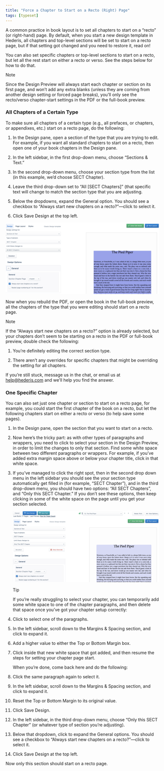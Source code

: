 ```yaml
---
title: "Force a Chapter to Start on a Recto (Right) Page"
tags: [typeset]
---
```

 
<html><body><section data-type="chapter" class="hsecchapter" data-hederis-type="hsecchapter" id="chapter-start-recto" data-pi-attrs="id: chapter-start-recto; data-tags: typeset;" role="doc-chapter" data-tags="typeset" data-author-name=" " data-book-title=" " title="Force a Chapter to Start on a Recto (Right) Page"><p class="hblkp" data-hederis-type="hblkp" id="p8zPPa66q">A common practice in book layout is to set all chapters to start on a &#8220;recto&#8221; (or right-hand) page. By default, when you start a new design template in Hederis, all chapters and top-level sections will be set to start on a recto page, but if that setting got changed and you need to restore it, read on!</p><p class="hblkp" data-hederis-type="hblkp" id="pXpgl2Xqx">You can also set specific chapters or top-level sections to start on a recto, but let all the rest start on either a recto or verso. See the steps below for how to do that.</p><aside class="hwprbox box" data-hederis-type="hwprbox" id="p6hIfoZv4" data-type="sidebar"><p class="hblktype" data-hederis-type="hblktype" id="pRI5dj6wU">Note</p><p class="hblkp" data-hederis-type="hblkp" id="pUfFruiOU">Since the Design Preview will always start each chapter or section on its first page, and won&#8217;t add any extra blanks (unless they are coming from another design setting or forced page breaks), you&#8217;ll only see the recto/verso chapter-start settings in the PDF or the full-book preview. </p></aside><section class="hwprsubsection" data-hederis-type="hwprsubsection" id="pgIvmvV8y" data-type="subsection" title="All Chapters of a Certain Type"><h1 data-hederis-type="hblktitle" class="hblktitle" id="pKv0F0dcb">All Chapters of a Certain Type</h1><p class="hblkp" data-hederis-type="hblkp" id="p9ibW1rqY">To make sure all chapters of a certain type (e.g., all prefaces, or chapters, or appendixes, etc.) start on a recto page, do the following:</p><ol class="hwprnumlist" data-hederis-type="hwprnumlist" id="pbc9YxGlA"><li class="hblkoli" data-hederis-type="hblkoli" id="lipdDTMYqv"><p class="hblkoli" data-hederis-type="hblklip" id="p7F4RE8LQ">In the Design pane, open a section of the type that you are trying to edit. For example, if you want all standard chapters to start on a recto, then open one of your book chapters in the Design pane.</p></li><li class="hblkoli" data-hederis-type="hblkoli" id="liuk2nCWBM"><p class="hblkoli" data-hederis-type="hblklip" id="pat4zwi4W">In the left sidebar, in the first drop-down menu, choose &#8220;Sections &amp; Text.&#8221;</p></li><li class="hblkoli" data-hederis-type="hblkoli" id="liFLNQenCm"><p class="hblkoli" data-hederis-type="hblklip" id="pADTdx6KJ">In the second drop-down menu, choose your section type from the list (in this example, we&#8217;d choose SECT Chapter).</p></li><li class="hblkoli" data-hederis-type="hblkoli" id="liJXLnoXXi"><p class="hblkoli" data-hederis-type="hblklip" id="pCZbHIYF7">Leave the third drop-down set to &#8220;All [SECT Chapters]&#8221; (that specific text will change to match the section type that you are adjusting.</p></li><li class="hblkoli" data-hederis-type="hblkoli" id="liQ6pAI8J0"><p class="hblkoli" data-hederis-type="hblklip" id="pVN0gZ2tP">Below the dropdowns, expand the General option. You should see a checkbox to &#8220;Always start new chapters on a recto?&#8221;&#8212;click to select it.</p></li><li class="hblkoli" data-hederis-type="hblkoli" id="liNg99LqQ8"><p class="hblkoli" data-hederis-type="hblklip" id="p1foSEg7v">Click Save Design at the top left.</p></li></ol><img data-hederis-type="hblkimg" class="hblkimg" id="p0IfTnzl8" src="/images/recto1.png" data-img-src="/images/recto1.png"/><p class="hblkp" data-hederis-type="hblkp" id="pLXQdg7fg">Now when you rebuild the PDF, or open the book in the full-book preview, all the chapters of the type that you were editing should start on a recto page.</p><aside class="hwprbox box" data-hederis-type="hwprbox" id="pKwHRuRXx" data-type="sidebar"><p class="hblktype" data-hederis-type="hblktype" id="piIgtVpDB">Note</p><p class="hblkp" data-hederis-type="hblkp" id="p5jv45HOk">If the &#8220;Always start new chapters on a recto?&#8221; option is already selected, but your chapters don&#8217;t seem to be starting on a recto in the PDF or full-book preview, double check the following:</p><ol class="hwprnumlist" data-hederis-type="hwprnumlist" id="p1HNhFe6x"><li class="hblkoli" data-hederis-type="hblkoli" id="lid39rqN8t"><p class="hblkoli" data-hederis-type="hblklip" id="pxvI6JVz9">You&#8217;re definitely editing the correct section type.</p></li><li class="hblkoli" data-hederis-type="hblkoli" id="liUHMMuZgh"><p class="hblkoli" data-hederis-type="hblklip" id="pSE38XNUW">There aren&#8217;t any overrides for specific chapters that might be overriding the setting for all chapters.</p></li></ol><p class="hblkp" data-hederis-type="hblkp" id="pI3hYdoCF">If you&#8217;re still stuck, message us in the chat, or email us at <a href="mailto:help@hederis.com" data-hederis-type="hspana" id="pHVzeK5Wh"><span class="Hyperlink" data-hederis-type="hspnspan" id="pnRPQwTUn">help@hederis.com</span></a> and we&#8217;ll help you find the answer.</p></aside></section><section class="hwprsubsection" data-hederis-type="hwprsubsection" id="p1FFK37q9" data-type="subsection" title="One Specific Chapter"><h1 data-hederis-type="hblktitle" class="hblktitle" id="pVLxgDCw0">One Specific Chapter</h1><p class="hblkp" data-hederis-type="hblkp" id="pqYwCnA6w">You can also set just one chapter or section to start on a recto page, for example, you could start the first chapter of the book on a recto, but let the following chapters start on either a recto or verso (to help save some pages).</p><ol class="hwprnumlist" data-hederis-type="hwprnumlist" id="pM65kdxAL"><li class="hblkoli" data-hederis-type="hblkoli" id="limPdPHOY3"><p class="hblkoli" data-hederis-type="hblklip" id="pHRrxwbUW">In the Design pane, open the section that you want to start on a recto.</p></li><li class="hblkoli" data-hederis-type="hblkoli" id="li7IFOH4cR"><p class="hblkoli" data-hederis-type="hblklip" id="pN4eIWyPZ">Now here&#8217;s the tricky part: as with other types of paragraphs and wrappers, you need to click to select your section in the Design Preview, in order to limit the changes to only that section. Find some white space between two different paragraphs or wrappers. For example, if you&#8217;ve added extra margin space above or below your chapter title, click in that white space.</p></li><li class="hblkoli" data-hederis-type="hblkoli" id="li4QYKd67R"><p class="hblkoli" data-hederis-type="hblklip" id="pn1SODvDM">If you&#8217;ve managed to click the right spot, then in the second drop down menu in the left sidebar you should see the your section type automatically get filled in (for example, &#8220;SECT Chapter&#8221;), and in the third drop-down menu, you should have two options: &#8220;All SECT Chapters&#8221;, and &#8220;Only this SECT Chapter.&#8221; If you don&#8217;t see these options, then keep clicking in some of the white space on the page until you get your section selected.</p><img data-hederis-type="hblkimg" class="hblkimg" id="pme6Iffny" src="/images/recto2.png" data-img-src="/images/recto2.png"/><aside class="hwprbox box" data-hederis-type="hwprbox" id="pYL4y95Nh" data-type="sidebar"><p class="hblktype" data-hederis-type="hblktype" id="paxge8XfN">Tip</p><p class="hblkp" data-hederis-type="hblkp" id="pBKCUJXj1">If you&#8217;re really struggling to select your chapter, you can temporarily add some white space to one of the chapter paragraphs, and then delete that space once you&#8217;ve got your chapter setup correctly:</p><li class="hblkoli" data-hederis-type="hblkoli" id="lilUt4m3CE"><p class="hblkoli" data-hederis-type="hblklip" id="p4rsl8Ecl">Click to select one of the paragraphs.</p></li><li class="hblkoli" data-hederis-type="hblkoli" id="liWGvaxsA3"><p class="hblkoli" data-hederis-type="hblklip" id="puCA7JslZ">In the left sidebar, scroll down to the Margins &amp; Spacing section, and click to expand it.</p></li><li class="hblkoli" data-hederis-type="hblkoli" id="lidfTBs8hs"><p class="hblkoli" data-hederis-type="hblklip" id="pcC0LeMh6">Add a higher value to either the Top or Bottom Margin box.</p></li><li class="hblkoli" data-hederis-type="hblkoli" id="liY9JARBA2"><p class="hblkoli" data-hederis-type="hblklip" id="puE2pnmel">Click inside that new white space that got added, and then resume the steps for setting your chapter page start. </p><p class="hblkp" data-hederis-type="hblkp" id="ppZchGf15">When you&#8217;re done, come back here and do the following:</p></li><li class="hblkoli" data-hederis-type="hblkoli" id="liVlia5UZy"><p class="hblkoli" data-hederis-type="hblklip" id="pmfPwFu4d">Click the same paragraph again to select it.</p></li><li class="hblkoli" data-hederis-type="hblkoli" id="lia2134DuX"><p class="hblkoli" data-hederis-type="hblklip" id="pfEl43tTT">In the left sidebar, scroll down to the Margins &amp; Spacing section, and click to expand it.</p></li><li class="hblkoli" data-hederis-type="hblkoli" id="liNILj6HdA"><p class="hblkoli" data-hederis-type="hblklip" id="pu5Cmtw9a">Reset the Top or Bottom Margin to its original value.</p></li><li class="hblkoli" data-hederis-type="hblkoli" id="liBUhd7s0V"><p class="hblkoli" data-hederis-type="hblklip" id="ppbys6PzL">Click Save Design.</p></li></aside></li><li class="hblkoli" data-hederis-type="hblkoli" id="liQayp0k0R"><p class="hblkoli" data-hederis-type="hblklip" id="ppKAnXC6n">In the left sidebar, in the third drop-down menu, choose &#8220;Only this SECT Chapter&#8221; (or whatever type of section you&#8217;re adjusting).</p></li><li class="hblkoli" data-hederis-type="hblkoli" id="li5dg457eb"><p class="hblkoli" data-hederis-type="hblklip" id="pZqBXo1Vz">Below that dropdown, click to expand the General options. You should see a checkbox to &#8220;Always start new chapters on a recto?&#8221;&#8212;click to select it.</p></li><li class="hblkoli" data-hederis-type="hblkoli" id="liX76wXGb8"><p class="hblkoli" data-hederis-type="hblklip" id="pOciY67FX">Click Save Design at the top left.</p></li></ol><p class="hblkp" data-hederis-type="hblkp" id="pVnyAWbtc">Now only this section should start on a recto page.</p></section></section></body></html>
